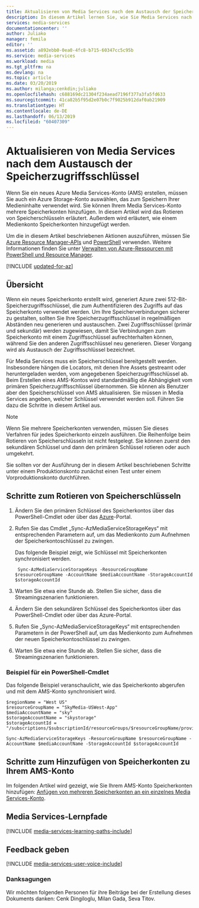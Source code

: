 ```yaml
---
title: Aktualisieren von Media Services nach dem Austausch der Speicherzugriffsschlüssel | Microsoft Docs
description: In diesem Artikel lernen Sie, wie Sie Media Services nach dem Austausch der Speicherzugriffsschlüssel aktualisieren.
services: media-services
documentationcenter: ''
author: Juliako
manager: femila
editor: ''
ms.assetid: a892ebb0-0ea0-4fc8-b715-60347cc5c95b
ms.service: media-services
ms.workload: media
ms.tgt_pltfrm: na
ms.devlang: na
ms.topic: article
ms.date: 03/20/2019
ms.author: milanga;cenkdin;juliako
ms.openlocfilehash: c688169dc21304f234aead7196f377a3fa5fd633
ms.sourcegitcommit: 41ca82b5f95d2e07b0c7f9025b912daf0ab21909
ms.translationtype: HT
ms.contentlocale: de-DE
ms.lasthandoff: 06/13/2019
ms.locfileid: "60407309"
---
```

# <a name="update-media-services-after-rolling-storage-access-keys"></a>Aktualisieren von Media Services nach dem Austausch der Speicherzugriffsschlüssel 

Wenn Sie ein neues Azure Media Services-Konto (AMS) erstellen, müssen Sie auch ein Azure Storage-Konto auswählen, das zum Speichern Ihrer Medieninhalte verwendet wird. Sie können Ihrem Media Services-Konto mehrere Speicherkonten hinzufügen. In diesem Artikel wird das Rotieren von Speicherschlüsseln erläutert. Außerdem wird erläutert, wie einem Medienkonto Speicherkonten hinzugefügt werden. 

Um die in diesem Artikel beschriebenen Aktionen auszuführen, müssen Sie [Azure Resource Manager-APIs](/rest/api/media/operations/azure-media-services-rest-api-reference) und [PowerShell](https://docs.microsoft.com/powershell/module/az.media) verwenden.  Weitere Informationen finden Sie unter [Verwalten von Azure-Ressourcen mit PowerShell und Resource Manager](../../azure-resource-manager/manage-resource-groups-powershell.md).

[!INCLUDE [updated-for-az](../../../includes/updated-for-az.md)]

## <a name="overview"></a>Übersicht

Wenn ein neues Speicherkonto erstellt wird, generiert Azure zwei 512-Bit-Speicherzugriffsschlüssel, die zum Authentifizieren des Zugriffs auf das Speicherkonto verwendet werden. Um Ihre Speicherverbindungen sicherer zu gestalten, sollten Sie Ihre Speicherzugriffsschlüssel in regelmäßigen Abständen neu generieren und austauschen. Zwei Zugriffsschlüssel (primär und sekundär) werden zugewiesen, damit Sie Verbindungen zum Speicherkonto mit einem Zugriffsschlüssel aufrechterhalten können, während Sie den anderen Zugriffsschlüssel neu generieren. Dieser Vorgang wird als Austausch der Zugriffsschlüssel bezeichnet.

Für Media Services muss ein Speicherschlüssel bereitgestellt werden. Insbesondere hängen die Locators, mit denen Ihre Assets gestreamt oder heruntergeladen werden, vom angegebenen Speicherzugriffsschlüssel ab. Beim Erstellen eines AMS-Kontos wird standardmäßig die Abhängigkeit vom primären Speicherzugriffsschlüssel übernommen. Sie können als Benutzer aber den Speicherschlüssel von AMS aktualisieren. Sie müssen in Media Services angeben, welcher Schlüssel verwendet werden soll. Führen Sie dazu die Schritte in diesem Artikel aus.  

>[!NOTE]
> Wenn Sie mehrere Speicherkonten verwenden, müssen Sie dieses Verfahren für jedes Speicherkonto einzeln ausführen. Die Reihenfolge beim Rotieren von Speicherschlüsseln ist nicht festgelegt. Sie können zuerst den sekundären Schlüssel und dann den primären Schlüssel rotieren oder auch umgekehrt.
>
> Sie sollten vor der Ausführung der in diesem Artikel beschriebenen Schritte unter einem Produktionskonto zunächst einen Test unter einem Vorproduktionskonto durchführen.
>

## <a name="steps-to-rotate-storage-keys"></a>Schritte zum Rotieren von Speicherschlüsseln 
 
 1. Ändern Sie den primären Schlüssel des Speicherkontos über das PowerShell-Cmdlet oder über das [Azure](https://portal.azure.com/)-Portal.
 2. Rufen Sie das Cmdlet „Sync-AzMediaServiceStorageKeys“ mit entsprechenden Parametern auf, um das Medienkonto zum Aufnehmen der Speicherkontoschlüssel zu zwingen.
 
    Das folgende Beispiel zeigt, wie Schlüssel mit Speicherkonten synchronisiert werden.
  
         Sync-AzMediaServiceStorageKeys -ResourceGroupName $resourceGroupName -AccountName $mediaAccountName -StorageAccountId $storageAccountId
  
 3. Warten Sie etwa eine Stunde ab. Stellen Sie sicher, dass die Streamingszenarien funktionieren.
 4. Ändern Sie den sekundären Schlüssel des Speicherkontos über das PowerShell-Cmdlet oder über das Azure-Portal.
 5. Rufen Sie „Sync-AzMediaServiceStorageKeys“ mit entsprechenden Parametern in der PowerShell auf, um das Medienkonto zum Aufnehmen der neuen Speicherkontoschlüssel zu zwingen. 
 6. Warten Sie etwa eine Stunde ab. Stellen Sie sicher, dass die Streamingszenarien funktionieren.
 
### <a name="a-powershell-cmdlet-example"></a>Beispiel für ein PowerShell-Cmdlet 

Das folgende Beispiel veranschaulicht, wie das Speicherkonto abgerufen und mit dem AMS-Konto synchronisiert wird.

    $regionName = "West US"
    $resourceGroupName = "SkyMedia-USWest-App"
    $mediaAccountName = "sky"
    $storageAccountName = "skystorage"
    $storageAccountId = "/subscriptions/$subscriptionId/resourceGroups/$resourceGroupName/providers/Microsoft.Storage/storageAccounts/$storageAccountName"

    Sync-AzMediaServiceStorageKeys -ResourceGroupName $resourceGroupName -AccountName $mediaAccountName -StorageAccountId $storageAccountId

 
## <a name="steps-to-add-storage-accounts-to-your-ams-account"></a>Schritte zum Hinzufügen von Speicherkonten zu Ihrem AMS-Konto

Im folgenden Artikel wird gezeigt, wie Sie Ihrem AMS-Konto Speicherkonten hinzufügen: [Anfügen von mehreren Speicherkonten an ein einzelnes Media Services-Konto](meda-services-managing-multiple-storage-accounts.md).

## <a name="media-services-learning-paths"></a>Media Services-Lernpfade
[!INCLUDE [media-services-learning-paths-include](../../../includes/media-services-learning-paths-include.md)]

## <a name="provide-feedback"></a>Feedback geben
[!INCLUDE [media-services-user-voice-include](../../../includes/media-services-user-voice-include.md)]

### <a name="acknowledgments"></a>Danksagungen
Wir möchten folgenden Personen für ihre Beiträge bei der Erstellung dieses Dokuments danken: Cenk Dingiloglu, Milan Gada, Seva Titov.
